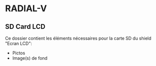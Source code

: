 # RADIAL-V

## SD Card LCD

Ce dossier contient les éléments nécessaires pour la carte SD du shield "Ecran LCD":

* Pictos
* Image(s) de fond

  
